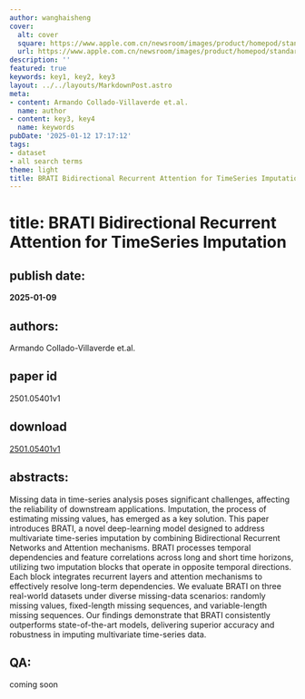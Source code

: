 ```yaml
---
author: wanghaisheng
cover:
  alt: cover
  square: https://www.apple.com.cn/newsroom/images/product/homepod/standard/Apple-HomePod-hero-230118_big.jpg.large_2x.jpg
  url: https://www.apple.com.cn/newsroom/images/product/homepod/standard/Apple-HomePod-hero-230118_big.jpg.large_2x.jpg
description: ''
featured: true
keywords: key1, key2, key3
layout: ../../layouts/MarkdownPost.astro
meta:
- content: Armando Collado-Villaverde et.al.
  name: author
- content: key3, key4
  name: keywords
pubDate: '2025-01-12 17:17:12'
tags:
- dataset
- all search terms
theme: light
title: BRATI Bidirectional Recurrent Attention for TimeSeries Imputation
---
```


# title: BRATI Bidirectional Recurrent Attention for TimeSeries Imputation 
## publish date: 
**2025-01-09** 
## authors: 
  Armando Collado-Villaverde et.al. 
## paper id
2501.05401v1
## download
[2501.05401v1](http://arxiv.org/abs/2501.05401v1)
## abstracts:
Missing data in time-series analysis poses significant challenges, affecting the reliability of downstream applications. Imputation, the process of estimating missing values, has emerged as a key solution. This paper introduces BRATI, a novel deep-learning model designed to address multivariate time-series imputation by combining Bidirectional Recurrent Networks and Attention mechanisms. BRATI processes temporal dependencies and feature correlations across long and short time horizons, utilizing two imputation blocks that operate in opposite temporal directions. Each block integrates recurrent layers and attention mechanisms to effectively resolve long-term dependencies.   We evaluate BRATI on three real-world datasets under diverse missing-data scenarios: randomly missing values, fixed-length missing sequences, and variable-length missing sequences. Our findings demonstrate that BRATI consistently outperforms state-of-the-art models, delivering superior accuracy and robustness in imputing multivariate time-series data.
## QA:
coming soon
